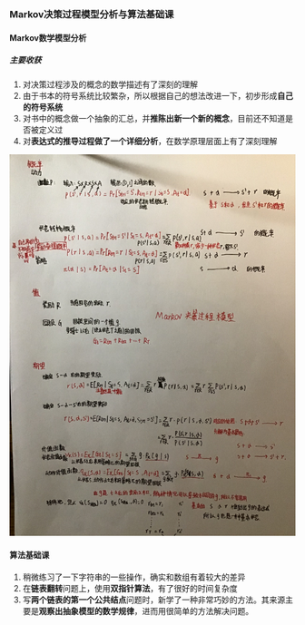 ### Markov决策过程模型分析与算法基础课

#### Markov数学模型分析

##### 主要收获

1. 对决策过程涉及的概念的数学描述有了深刻的理解
2. 由于书本的符号系统比较繁杂，所以根据自己的想法改进一下，初步形成**自己的符号系统**
3. 对书中的概念做一个抽象的汇总，并**推陈出新一个新的概念**，目前还不知道是否被定义过
4. 对**表达式的推导过程做了一个详细分析**，在数学原理层面上有了深刻理解



![](./Markov决策过程模型.png)



#### 算法基础课

1. 稍微练习了一下字符串的一些操作，确实和数组有着较大的差异
2. 在**链表翻转**问题上，使用**双指针算法**，有了很好的时间复杂度
3. 写**两个链表的第一个公共结点**问题时，新学了一种非常巧妙的方法。其来源主要是**观察出抽象模型的数学规律**，进而用很简单的方法解决问题。